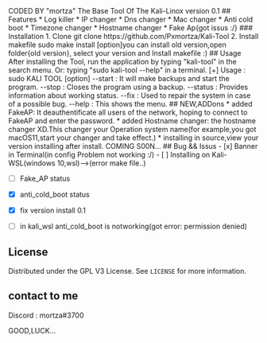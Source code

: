 
<!-->CODED BY "mortza"
<!-->The Base Tool Of The Kali-Linox
<!-->version 0.1 


## Features

 * Log killer
 * IP changer
 * Dns changer
 * Mac changer
 * Anti cold boot
 * Timezone changer
 * Hostname changer
 * Fake Ap{got issus :/}
 
 ### Installation

1. Clone 
 
   git clone https://github.com/Pxmortza/Kali-Tool

2. Install makefile
 
   sudo make install

   [option]you can install old version,open folder{old version}, select your version and Install makefile :)


## Usage
 After installing the Tool, run the application by typing "kali-tool"  in the search menu.
  Or:
 typing "sudo kali-tool --help" in a terminal.

   
[+] Usage : sudo KALI TOOL [option]

 --start  :   It will make backups and start the program.
 --stop   :   Closes the program using a backup.
 --status :   Provides information about working status.
 --fix    :   Used to repair the system in case of a possible bug.
 --help   :   This shows the menu.
   

## NEW,ADDons
* added FakeAP: It deauthentificate all users of the network, hoping to connect to FakeAP and enter the password.
* added Hostname changer: the hostname changer XD.This changer your Operation system name(for example,you got macOS11,start your changer and take effect.)
* installing in source,view your version installing after install.
COMING S00N...


## Bug && Issus

- [x] Banner in Terminal(in config Problem not working :/)
- [ ] Installing on Kali-WSL(windows 10,wsl)-->(error make file..)
- [ ] Fake_AP status
- [x] anti_cold_boot status
- [x] fix version install 0.1
- [ ] in kali_wsl anti_cold_boot is notworking(got error: permission denied)


## License

Distributed under the GPL V3 License. See `LICENSE` for more information.

## contact to me
Discord : mortza#3700


GOOD,LUCK...
